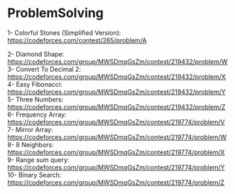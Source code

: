 # ProblemSolving
1- Colorful Stones (Simplified Version): https://codeforces.com/contest/265/problem/A

2- Diamond Shape: https://codeforces.com/group/MWSDmqGsZm/contest/219432/problem/W
3- Convert To Decimal 2: https://codeforces.com/group/MWSDmqGsZm/contest/219432/problem/X
4- Easy Fibonacci: https://codeforces.com/group/MWSDmqGsZm/contest/219432/problem/Y
5- Three Numbers: https://codeforces.com/group/MWSDmqGsZm/contest/219432/problem/Z
6- Frequency Array: https://codeforces.com/group/MWSDmqGsZm/contest/219774/problem/V
7- Mirror Array: https://codeforces.com/group/MWSDmqGsZm/contest/219774/problem/W
8- 8 Neighbors: https://codeforces.com/group/MWSDmqGsZm/contest/219774/problem/X
9- Range sum query: https://codeforces.com/group/MWSDmqGsZm/contest/219774/problem/Y
10- Binary Search: https://codeforces.com/group/MWSDmqGsZm/contest/219774/problem/Z

